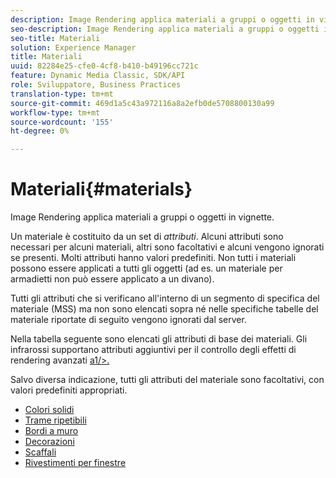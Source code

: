 ```yaml
---
description: Image Rendering applica materiali a gruppi o oggetti in vignette.
seo-description: Image Rendering applica materiali a gruppi o oggetti in vignette.
seo-title: Materiali
solution: Experience Manager
title: Materiali
uuid: 82284e25-cfe0-4cf8-b410-b49196cc721c
feature: Dynamic Media Classic, SDK/API
role: Sviluppatore, Business Practices
translation-type: tm+mt
source-git-commit: 469d1a5c43a972116a8a2efb0de5708800130a99
workflow-type: tm+mt
source-wordcount: '155'
ht-degree: 0%

---
```



# Materiali{#materials}

Image Rendering applica materiali a gruppi o oggetti in vignette.

Un materiale è costituito da un set di *attributi*. Alcuni attributi sono necessari per alcuni materiali, altri sono facoltativi e alcuni vengono ignorati se presenti. Molti attributi hanno valori predefiniti. Non tutti i materiali possono essere applicati a tutti gli oggetti (ad es. un materiale per armadietti non può essere applicato a un divano).

Tutti gli attributi che si verificano all&#39;interno di un segmento di specifica del materiale (MSS) ma non sono elencati sopra né nelle specifiche tabelle del materiale riportate di seguito vengono ignorati dal server.

Nella tabella seguente sono elencati gli attributi di base dei materiali. Gli infrarossi supportano attributi aggiuntivi per il controllo degli effetti di rendering avanzati [a1/>.](../../../../../../ir-api/http-protocol/image-rendering-api-ref/c-ir-http-protocol-ref/c-ir-http-protocol-syntax-and-features/c-ir-advanced-render-effects/c-ir-advanced-render-effects.md#concept-bf8b6d8460244b9cacc7f4a3df4c5281)

Salvo diversa indicazione, tutti gli attributi del materiale sono facoltativi, con valori predefiniti appropriati.

* [Colori solidi](r-ir-solid-colors.md)
* [Trame ripetibili](r-ir-repeatable-textures.md)
* [Bordi a muro](r-ir-wall-borders.md)
* [Decorazioni](r-ir-decals.md)
* [Scaffali](r-ir-cabinets.md)
* [Rivestimenti per finestre](r-ir-window-coverings.md)
